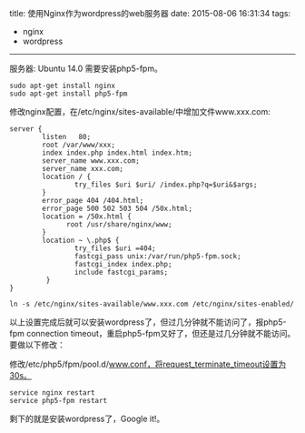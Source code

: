 title: 使用Nginx作为wordpress的web服务器
date: 2015-08-06 16:31:34
tags: 
- nginx
- wordpress
---

服务器: Ubuntu 14.0
需要安装php5-fpm。

```shell
sudo apt-get install nginx
sudo apt-get install php5-fpm
```

修改nginx配置，在/etc/nginx/sites-available/中增加文件www.xxx.com:
```
server {
        listen   80;
        root /var/www/xxx;
        index index.php index.html index.htm;
        server_name www.xxx.com;
        server_name xxx.com;
        location / {
                try_files $uri $uri/ /index.php?q=$uri&$args;
        }
        error_page 404 /404.html;
        error_page 500 502 503 504 /50x.html;
        location = /50x.html {
              root /usr/share/nginx/www;
        }
        location ~ \.php$ {
                try_files $uri =404;
                fastcgi_pass unix:/var/run/php5-fpm.sock;
                fastcgi_index index.php;
                include fastcgi_params;
         }
}

```

```
ln -s /etc/nginx/sites-available/www.xxx.com /etc/nginx/sites-enabled/
```

以上设置完成后就可以安装wordpress了，但过几分钟就不能访问了，报php5-fpm connection timeout，重启php5-fpm又好了，但还是过几分钟就不能访问。要做以下修改：

修改/etc/php5/fpm/pool.d/www.conf，将request_terminate_timeout设置为30s。
```
service nginx restart
service php5-fpm restart
```

剩下的就是安装wordpress了，Google it!。